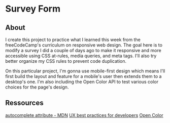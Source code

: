 # Survey Form

## About

I create this project to practice what I learned this week from the freeCodeCamp's curriculum on responsive web design. The goal here is to modify a survey I did a couple of days ago to make it responsive and more accessible using CSS at-rules, media queries, and meta tags. I'll also try better organize my CSS rules to prevent code duplication.

On this particular project, I'm gonna use mobile-first design which means I'll first build the layout and feature for a mobile's user then extends them to a desktop's one. I'm also including the Open Color API to test various color choices for the page's design.

## Ressources

[autocomplete attribute - MDN](https://developer.mozilla.org/en-US/docs/Web/HTML/Attributes/autocomplete#values)
[UX best practices for developers](https://blog.openreplay.com/ux-best-practices-for-developers/)
[Open Color](https://yeun.github.io/open-color/)